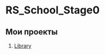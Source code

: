 # RS_School_Stage0
## Мои проекты
1. [Library](https://golosova76.github.io/RS_School_Stage0/library/)

